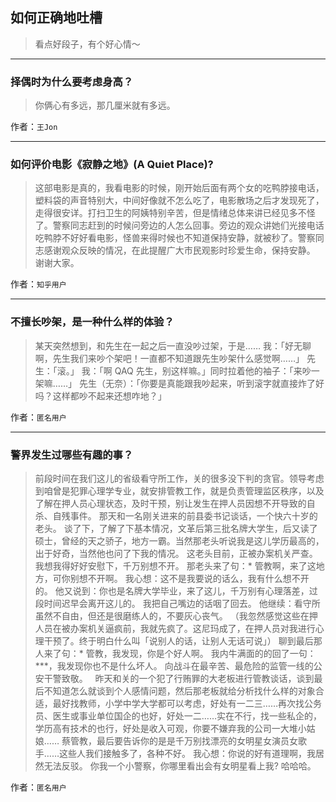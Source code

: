 ## 如何正确地吐槽

> 看点好段子，有个好心情～


 
---

### 择偶时为什么要考虑身高？

> 你俩心有多远，那几厘米就有多远。


作者：`王Jon`

---

### 如何评价电影《寂静之地》(A Quiet Place)?

> 这部电影是真的，我看电影的时候，刚开始后面有两个女的吃鸭脖接电话，塑料袋的声音特别大，中间好像就不怎么吃了，电影散场之后才发现死了，走得很安详。打扫卫生的阿姨特别辛苦，但是情绪总体来讲已经见多不怪了。警察同志赶到的时候问旁边的人怎么回事。旁边的观众讲她们光接电话吃鸭脖不好好看电影，怪兽来得时候也不知道保持安静，就被秒了。警察同志感谢观众反映的情况，在此提醒广大市民观影时珍爱生命，保持安静。
> 谢谢大家。


作者：`知乎用户`

---

### 不擅长吵架，是一种什么样的体验？

> 某天突然想到，和先生在一起之后一直没吵过架，于是……
> 我：「好无聊啊，先生我们来吵个架吧！一直都不知道跟先生吵架什么感觉啊……」
> 先生：「滚。」
> 我：「啊 QAQ 先生，别这样嘛。」同时拉着他的袖子：「来吵一架嘛……」
> 先生（无奈）：「你要是真能跟我吵起来，听到滚字就直接炸了好吗？这样都吵不起来还想咋地？」


作者：`匿名用户`

---

### 警界发生过哪些有趣的事？

> 前段时间在我们这儿的省级看守所工作，关的很多没下判的贪官。领导考虑到咱曾是犯罪心理学专业，就安排管教工作，就是负责管理监区秩序，以及了解在押人员心理状态，及时干预，别让发生在押人员因想不开导致的自杀、自残事件。
> 那天和一名刚关进来的前县委书记谈话，一个快六十岁的老头。
> 谈了下，了解了下基本情况，文革后第三批名牌大学生，后又读了硕士，曾经的天之骄子，地方一霸。当然那老头听说我是这儿学历最高的，出于好奇，当然他也问了下我的情况。
> 这老头目前，正被办案机关严查。我想我得好好安慰下，千万别想不开。
> 那老头来了句：* 管教啊，来了这地方，可你别想不开啊。
> 我心想：这不是我要说的话么，我有什么想不开的。
> 他又说到：你也是名牌大学毕业，来了这儿，千万别有心理落差，过段时间迟早会离开这儿的。
> 我把自己嘴边的话咽了回去。
> 他继续：看守所虽然不自由，但还是很磨练人的，不要灰心丧气。
> （我忽然感觉这些在押人员在被办案机关逼疯前，我就先疯了。这尼玛成了，在押人员对我进行心理干预了。终于明白什么叫「说别人的话，让别人无话可说」）
> 聊到最后那人来了句：* 管教，我发现，你是个好人啊。
> 我内牛满面的的回了一句：***，我发现你也不是什么坏人。
> 向战斗在最辛苦、最危险的监管一线的公安干警致敬。
>  
> 昨天和关的一个犯了行贿罪的大老板进行管教谈话，谈到最后不知道怎么就谈到个人感情问题，然后那老板就给分析找什么样的对象合适，最好找教师，小学中学大学都可以考虑，好处有一二三……再次找公务员、医生或事业单位国企的也好，好处一二……实在不行，找一些私企的，学历高有技术的也行，好处是收入可观，你要不嫌弃我的公司一大堆小姑娘……
> 蔡管教，最后要告诉你的是是千万别找漂亮的女明星女演员女歌手……这些人我们接触多了，各种不好。
> 我心想：你说的好有道理啊，我居然无法反驳。
> 你我一个小警察，你哪里看出会有女明星看上我?
> 哈哈哈。


作者：`匿名用户`